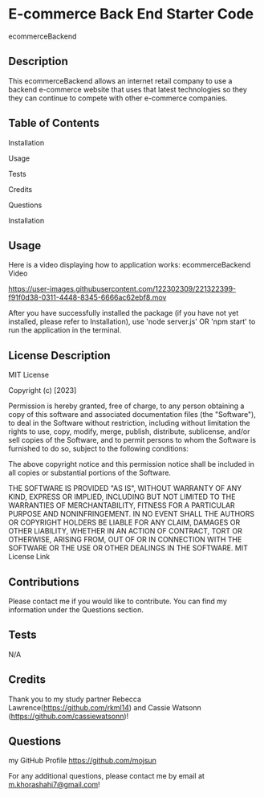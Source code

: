 # E-commerce Back End Starter Code

ecommerceBackend

## Description

This ecommerceBackend allows an internet retail company to use a backend e-commerce website that uses that latest technologies so they they can continue to compete with other e-commerce companies.

## Table of Contents

Installation

Usage

Tests

Credits

Questions

Installation

## Usage

Here is a video displaying how to application works: ecommerceBackend Video


https://user-images.githubusercontent.com/122302309/221322399-f91f0d38-0311-4448-8345-6666ac62ebf8.mov



After you have successfully installed the package (if you have not yet installed, please refer to Installation), use 'node server.js' OR 'npm start' to run the application in the terminal.

## License Description

MIT License

Copyright (c) [2023]

Permission is hereby granted, free of charge, to any person obtaining a copy of this software and associated documentation files (the "Software"), to deal in the Software without restriction, including without limitation the rights to use, copy, modify, merge, publish, distribute, sublicense, and/or sell copies of the Software, and to permit persons to whom the Software is furnished to do so, subject to the following conditions:

The above copyright notice and this permission notice shall be included in all copies or substantial portions of the Software.

THE SOFTWARE IS PROVIDED "AS IS", WITHOUT WARRANTY OF ANY KIND, EXPRESS OR IMPLIED, INCLUDING BUT NOT LIMITED TO THE WARRANTIES OF MERCHANTABILITY, FITNESS FOR A PARTICULAR PURPOSE AND NONINFRINGEMENT. IN NO EVENT SHALL THE AUTHORS OR COPYRIGHT HOLDERS BE LIABLE FOR ANY CLAIM, DAMAGES OR OTHER LIABILITY, WHETHER IN AN ACTION OF CONTRACT, TORT OR OTHERWISE, ARISING FROM, OUT OF OR IN CONNECTION WITH THE SOFTWARE OR THE USE OR OTHER DEALINGS IN THE SOFTWARE. MIT License Link

## Contributions

Please contact me if you would like to contribute. You can find my information under the Questions section.

## Tests

N/A

## Credits

Thank you to my study partner Rebecca Lawrence(https://github.com/rkml14) and Cassie Watsonn (https://github.com/cassiewatsonn)!

## Questions

my GitHub Profile https://github.com/mojsun

For any additional questions, please contact me by email at m.khorashahi7@gmail.com!
